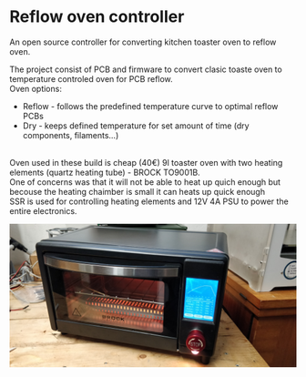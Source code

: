 # Reflow oven controller
An open source controller for converting kitchen toaster oven to reflow oven.<br />

The project consist of PCB and firmware to convert clasic toaste oven to temperature controled oven for PCB reflow.<br />
Oven options:<br />
- Reflow - follows the predefined temperature curve to optimal reflow PCBs
- Dry - keeps defined temperature for set amount of time (dry components, filaments...)
<br />
Oven used in these build is cheap (40€) 9l toaster oven with two heating elements (quartz heating tube) - BROCK TO9001B.<br />
One of concerns was that it will not be able to heat up quich enough but becouse the heating chaimber is small it can heats up quick enough<br />
SSR is used for controlling heating elements and 12V 4A PSU to power the entire electronics.<br />

![alt text](https://github.com/TilenTinta/ReflowOven_controller/blob/main/Pictures/IMG_20240811_171814.jpg)
